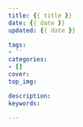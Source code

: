 ```yaml
---
title: {{ title }}
date: {{ date }}
updated: {{ date }}

tags:
- ''
categories:
- []
cover: 
top_img: 

description: 
keywords:  

---
```

